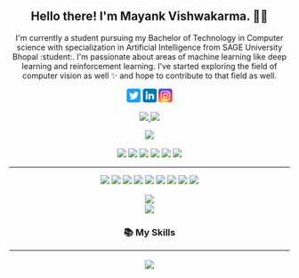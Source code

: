 <!-- <p align="center">
 <img  width="800" height="500" src="https://github.com/mayankv03/mayankv03/pictures/intro.png">
</p> -->
<h2 align="center">Hello there! I'm Mayank Vishwakarma. 👋🤓</h2>
<p align="center">I'm currently a student pursuing my Bachelor of Technology in Computer science with specialization in Artificial Intelligence from SAGE University Bhopal :student:. I'm passionate about areas of machine learning like deep learning and reinforcement learning. I've started exploring the field of computer vision as well ✨ and hope to contribute to that field as well. 
</p>

<p align="center">
 <a href="https://twitter.com/mayankv03"><img src="https://github.com/mayankv03/mayankv03/blob/main/pictures/logos/twitter.svg" height=25></a> 
 <a href="https://www.linkedin.com/company/mayankv03"><img src="https://github.com/mayankv03/mayankv03/blob/main/pictures/logos/linkedin.svg" height=25></a>
 <a href="https://www.instagram.com/mayankv03/"><img src="https://github.com/mayankv03/mayankv03/blob/main/pictures/logos/instagram.svg" height=25></a> 
</p>

<p align=center>
  <a href="https://github.com/mayankv03">
    <img src="https://badges.pufler.dev/visits/mayankv03/mayankv03?style=flat-square&color=black&logo=github">
  </a>
  <a href="https://github.com/mayankv03?tab=repositories">
    <img src="https://badges.pufler.dev/repos/mayankv03?style=flat-square&color=black&logo=github">
  </a>
</p>
<p align="center">
 <a href="https://github.com/mayankv03">
  <img src="https://img.shields.io/github/followers/mayankv03?style=social"></a>
</p>
<p align="center">
 <img src="https://img.shields.io/badge/Web-brown"> 
 <img src="https://img.shields.io/badge/Machine Learning-green"> 
 <img src="https://img.shields.io/badge/Deep Learning-red"> 
 <img src="https://img.shields.io/badge/Computer Vision-magenta"> 
 <img src="https://img.shields.io/badge/Natural Language Processing-yellow"> 
 <img src="https://img.shields.io/badge/Reinforcement Learning-blue"> 
</p>
<hr>
<p align="center">
 <img src="https://img.shields.io/badge/TensorFlow%20-%23FF6F00.svg?&style=for-the-badge&logo=TensorFlow&logoColor=white" /> 
 <img src="https://img.shields.io/badge/Keras%20-%23D00000.svg?&style=for-the-badge&logo=Keras&logoColor=white"/> 
 <img src="https://img.shields.io/badge/javascript%20-%23323330.svg?&style=for-the-badge&logo=javascript&logoColor=%23F7DF1E"/> 
 <img src="https://img.shields.io/badge/html5%20-%23E34F26.svg?&style=for-the-badge&logo=html5&logoColor=white"/> 
 <img src="https://img.shields.io/badge/css3%20-%231572B6.svg?&style=for-the-badge&logo=css3&logoColor=white"/> 
 <img src="https://img.shields.io/badge/python%20-%2314354C.svg?&style=for-the-badge&logo=python&logoColor=white"/> 
 <img src="https://img.shields.io/badge/c++%20-%2300599C.svg?&style=for-the-badge&logo=c%2B%2B&ogoColor=white"/> 
 <img src="https://img.shields.io/badge/git%20-%23F05033.svg?&style=for-the-badge&logo=git&logoColor=white"/> 
 <img src="https://img.shields.io/badge/github%20-%23121011.svg?&style=for-the-badge&logo=github&logoColor=white"/>
</p>

<p align=center>
 <img align=center src="https://github-readme-stats.vercel.app/api?username=mayankv03&show_icons=true&theme=radical"><br>
 <img align=center src="https://github-readme-streak-stats.herokuapp.com/?user=mayankv03">
</p>
<h3 align="center"> 📚 My Skills </h3>
<hr>
<p align="center">
 <img align=center src="https://github-readme-stats.vercel.app/api/top-langs/?username=mayankv03&layout=compact&show_icons=true&theme=dark"> 
 </p>
